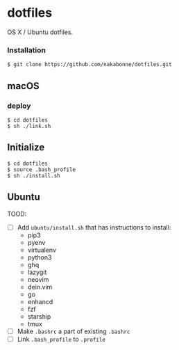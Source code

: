 # dotfiles

OS X / Ubuntu dotfiles.


### Installation

```
$ git clone https://github.com/nakabonne/dotfiles.git
```

## macOS

### deploy

```
$ cd dotfiles
$ sh ./link.sh
```

## Initialize

```
$ cd dotfiles
$ source .bash_profile
$ sh ./install.sh
```

## Ubuntu

TOOD:

- [ ] Add `ubuntu/install.sh` that has instructions to install:
  - pip3
  - pyenv
  - virtualenv
  - python3
  - ghq
  - lazygit
  - neovim
  - dein.vim
  - go
  - enhancd
  - fzf
  - starship
  - tmux
- [ ] Make `.bashrc` a part of existing `.bashrc`
- [ ] Link `.bash_profile` to `.profile`
